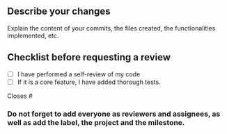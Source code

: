 ## Describe your changes
Explain the content of your commits, the files created, the functionalities implemented, etc.

## Checklist before requesting a review
- [ ] I have performed a self-review of my code
- [ ] If it is a core feature, I have added thorough tests.

Closes #

### Do not forget to add everyone as reviewers and assignees, as well as add the label, the project and the milestone.